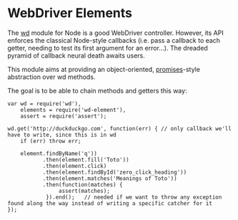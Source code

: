 WebDriver Elements
==================

The [wd](https://github.com/admc/wd#readme) module for Node is a good WebDriver controller. However, its API enforces the classical Node-style callbacks (i.e. pass a callback to each getter, needing to test its first argument for an error…). The dreaded pyramid of callback neural death awaits users.

This module aims at providing an object-oriented, [promises](http://wiki.commonjs.org/wiki/Promises/A)-style abstraction over wd methods.

The goal is to be able to chain methods and getters this way:

	var wd = require('wd'),
		elements = require('wd-element'),
		assert = require('assert');

	wd.get('http://duckduckgo.com', function(err) {	// only callback we'll have to write, since this is in wd
		if (err) throw err;

		element.findByName('q'))
			   .then(element.fill('Toto'))
			   .then(element.click)
			   .then(element.findById('zero_click_heading'))
			   .then(element.matches('Meanings of Toto'))
			   .then(function(matches) {
			   		assert(matches);
			   	}).end();	// needed if we want to throw any exception found along the way instead of writing a specific catcher for it
	});

